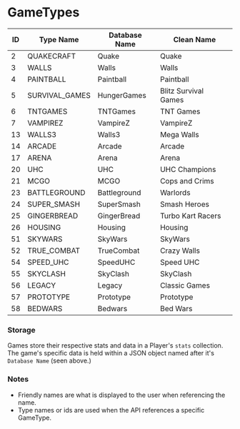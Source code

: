 # GameTypes
| ID | Type Name      | Database Name | Clean Name           |
|----|----------------|---------------|----------------------|
| 2  | QUAKECRAFT     | Quake         | Quake                |
| 3  | WALLS          | Walls         | Walls                |
| 4  | PAINTBALL      | Paintball     | Paintball            |
| 5  | SURVIVAL_GAMES | HungerGames   | Blitz Survival Games |
| 6  | TNTGAMES       | TNTGames      | TNT Games            |
| 7  | VAMPIREZ       | VampireZ      | VampireZ             |
| 13 | WALLS3         | Walls3        | Mega Walls           |
| 14 | ARCADE         | Arcade        | Arcade               |
| 17 | ARENA          | Arena         | Arena                |
| 20 | UHC            | UHC           | UHC Champions        |
| 21 | MCGO           | MCGO          | Cops and Crims       |
| 23 | BATTLEGROUND   | Battleground  | Warlords             |
| 24 | SUPER_SMASH    | SuperSmash    | Smash Heroes         |
| 25 | GINGERBREAD    | GingerBread   | Turbo Kart Racers    |
| 26 | HOUSING        | Housing       | Housing              |
| 51 | SKYWARS        | SkyWars       | SkyWars              |
| 52 | TRUE_COMBAT    | TrueCombat    | Crazy Walls          |
| 54 | SPEED_UHC      | SpeedUHC      | Speed UHC            |
| 55 | SKYCLASH       | SkyClash      | SkyClash             |
| 56 | LEGACY         | Legacy        | Classic Games        |
| 57 | PROTOTYPE      | Prototype     | Prototype            |
| 58 | BEDWARS        | Bedwars       | Bed Wars             |

### Storage
Games store their respective stats and data in a Player's `stats` collection. The game's specific data is held within a JSON object named after it's `Database Name` (seen above.)

### Notes
* Friendly names are what is displayed to the user when referencing the name.
* Type names or ids are used when the API references a specific GameType.
